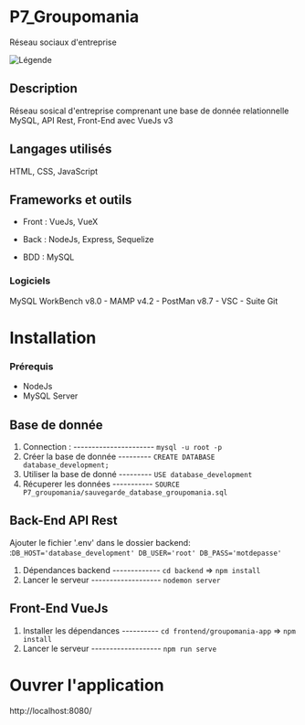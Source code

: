 # P7_Groupomania
Réseau sociaux d'entreprise

![Légende](https://zupimages.net/up/21/28/1k1c.png)



## Description
  Réseau sosical d'entreprise comprenant une base de donnée relationnelle MySQL, API Rest, Front-End avec VueJs v3

## Langages utilisés 
  HTML, CSS, JavaScript
  
## Frameworks et outils
  * Front : VueJs, VueX  
   
   * Back : NodeJs, Express, Sequelize  
   
   * BDD : MySQL  
   

### Logiciels
  MySQL WorkBench v8.0 - MAMP v4.2 - PostMan v8.7 - VSC - Suite Git

# Installation


### Prérequis
* NodeJs 
* MySQL Server 
  
  
  
## Base de donnée
  1. Connection : ---------------------- `mysql -u root -p` 
  2. Créer la base de donnée --------- `CREATE DATABASE database_development;`
  3. Utiliser la base de donné --------- `USE database_development`
  4. Récuperer les données ----------- `SOURCE P7_groupomania/sauvegarde_database_groupomania.sql`    
  
  
  
  
## Back-End API Rest
Ajouter le fichier '.env' dans le dossier backend:  :`
DB_HOST='database_development'
DB_USER='root'
DB_PASS='motdepasse'
`
1. Dépendances backend -------------  `cd backend` => `npm install`
3. Lancer le serveur -------------------   `nodemon server`

  
  
  
## Front-End VueJs   
1. Installer les dépendances  ---------- `cd frontend/groupomania-app` => `npm install`
2. Lancer le serveur ------------------- `npm run serve`
  
  
  
# Ouvrer l'application
http://localhost:8080/
